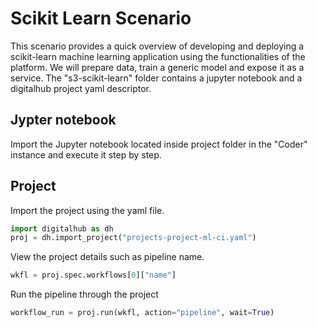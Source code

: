 # Scikit Learn Scenario

This scenario provides a quick overview of developing and deploying a scikit-learn machine learning application using the functionalities of the platform. We will prepare data, train a generic model and expose it as a service. The "s3-scikit-learn" folder contains a jupyter notebook and a digitalhub project yaml descriptor.

## Jypter notebook

Import the Jupyter notebook located inside project folder in the "Coder" instance and execute it step by step.

## Project

Import the project using the yaml file.

```python
import digitalhub as dh
proj = dh.import_project("projects-project-ml-ci.yaml")
```

View the project details such as pipeline name.

```python
wkfl = proj.spec.workflows[0]["name"]
```

Run the pipeline through the project

```python
workflow_run = proj.run(wkfl, action="pipeline", wait=True)
```
